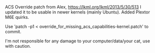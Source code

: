 ACS Override patch from Alex, https://lkml.org/lkml/2013/5/30/513
I updated it to be usable in newer kernels (mainly Ubuntu).
Added Plextor M6E quirks.

Use 'patch -p1 < override_for_missing_acs_capabilities-kernel.patch' to commit.

I'm not responsible for any damage to your computer/data/your cat, use with caution.
